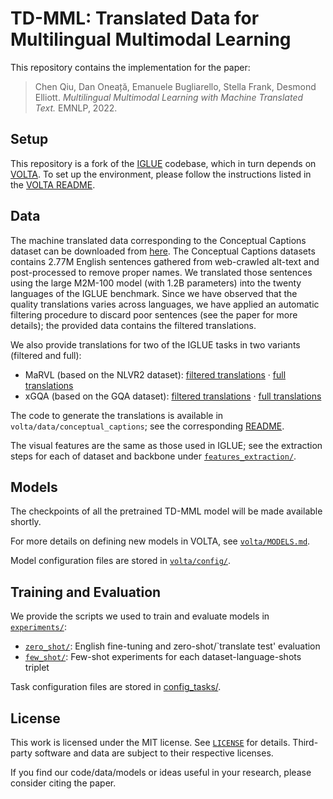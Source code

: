 # TD-MML: Translated Data for Multilingual Multimodal Learning

This repository contains the implementation for the paper:

> Chen Qiu, Dan Oneață, Emanuele Bugliarello, Stella Frank, Desmond Elliott.
> _Multilingual Multimodal Learning with Machine Translated Text._
> EMNLP, 2022.

## Setup

This repository is a fork of the [IGLUE](https://github.com/e-bug/iglue) codebase, which in turn depends on [VOLTA](https://github.com/e-bug/volta).
To set up the environment, please follow the instructions listed in the [VOLTA README](https://github.com/e-bug/iglue/blob/main/volta/README.md).

## Data

The machine translated data corresponding to the Conceptual Captions dataset can be downloaded from [here](https://sharing.speed.pub.ro/owncloud/remote.php/webdav/cc-translations-m2m-100-lg-iglue-languages-filtered.zip).
The Conceptual Captions datasets contains 2.77M English sentences gathered from web-crawled alt-text and post-processed to remove proper names.
We translated those sentences using the large M2M-100 model (with 1.2B parameters) into the twenty languages of the IGLUE benchmark.
Since we have observed that the quality translations varies across languages, we have applied an automatic filtering procedure to discard poor sentences (see the paper for more details);
the provided data contains the filtered translations.

We also provide translations for two of the IGLUE tasks in two variants (filtered and full):
- MaRVL (based on the NLVR2 dataset): [filtered translations](https://sharing.speed.pub.ro/owncloud/index.php/s/2J4mLWncB1lEbGc) · [full translations](https://sharing.speed.pub.ro/owncloud/index.php/s/Ge2qATV3LLA7yME)
- xGQA (based on the GQA dataset): [filtered translations](https://sharing.speed.pub.ro/owncloud/index.php/s/NowXwNATWMApQRu) · [full translations](https://sharing.speed.pub.ro/owncloud/index.php/s/fHHiNOhdI1IMqi1)

The code to generate the translations is available in `volta/data/conceptual_captions`;
see the corresponding [README](https://github.com/danoneata/td-mml/tree/main/volta/data/conceptual_captions#translate-all-captions-in-the-iglue-languages-using-the-large-m2m-translation-model).

The visual features are the same as those used in IGLUE;
see the extraction steps for each of dataset and backbone under [`features_extraction/`](features_extraction).

## Models

The checkpoints of all the pretrained TD-MML model will be made available shortly.

For more details on defining new models in VOLTA, see [`volta/MODELS.md`](volta/MODELS.md).

Model configuration files are stored in [`volta/config/`](volta/config).

## Training and Evaluation

We provide the scripts we used to train and evaluate models in [`experiments/`](experiments):
- [`zero_shot/`](experiments/zero_shot): English fine-tuning and zero-shot/`translate test' evaluation
- [`few_shot/`](experiments/few_shot): Few-shot experiments for each dataset-language-shots triplet

Task configuration files are stored in [config_tasks/](config_tasks).

## License

This work is licensed under the MIT license. See [`LICENSE`](LICENSE) for details.
Third-party software and data are subject to their respective licenses.

If you find our code/data/models or ideas useful in your research, please consider citing the paper.
